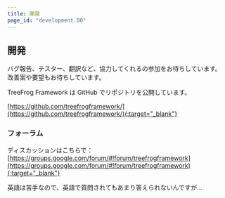 ```yaml
---
title: 開発
page_id: "development.00"
---
```


## 開発

バグ報告、テスター、翻訳など、協力してくれるの参加をお待ちしています。
改善案や要望もお待ちしています。

TreeFrog Framework は GitHub でリポジトリを公開しています。

  [https://github.com/treefrogframework/](https://github.com/treefrogframework/){:target="_blank"}


### フォーラム

ディスカッションはこちらで： [https://groups.google.com/forum/#!forum/treefrogframework](https://groups.google.com/forum/#!forum/treefrogframework){:target="_blank"}

 英語は苦手なので、英語で質問されてもあまり答えられないんですが…
